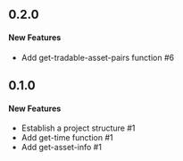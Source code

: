 ## 0.2.0

#### New Features

  - Add get-tradable-asset-pairs function #6


## 0.1.0

#### New Features

  - Establish a project structure #1
  - Add get-time function #1
  - Add get-asset-info #1
